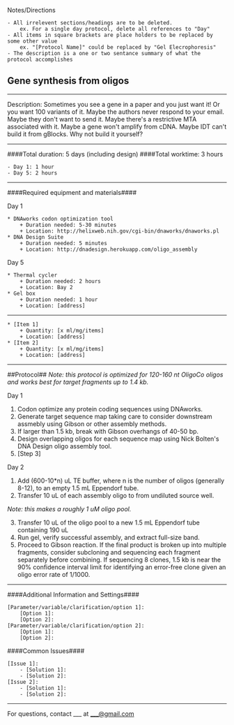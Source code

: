 Notes/Directions 

    - All irrelevent sections/headings are to be deleted. 
        ex. For a single day protocol, delete all references to "Day" 
    - All items in square brackets are place holders to be replaced by some other value
        ex. "[Protocol Name]" could be replaced by "Gel Elecrophoresis"
    - The description is a one or two sentance summary of what the protocol accomplishes



Gene synthesis from oligos
--------------
- - - - - - - - - - - - - - - - - - - - - - - - - - - - - - - - - - - - - - - - - - - -
Description: Sometimes you see a gene in a paper and you just want it! Or you want 100 variants of it. Maybe the authors never respond to your email. Maybe they don't want to send it. Maybe there's a restrictive MTA associated with it. Maybe a gene won't amplify from cDNA. Maybe IDT can't build it from gBlocks. Why not build it yourself?

- - - - - - - - - - - - - - - - - - - - - - - - - - - - - - - - - - - - - - - - - - - -
####Total duration: 5 days (including design)
####Total worktime: 3 hours

    - Day 1: 1 hour
    - Day 5: 2 hours
    
- - - - - - - - - - - - - - - - - - - - - - - - - - - - - - - - - - - - - - - - - - - -

####Required equipment and materials####

Day 1

    * DNAworks codon optimization tool
        + Duration needed: 5-30 minutes
        + Location: http://helixweb.nih.gov/cgi-bin/dnaworks/dnaworks.pl
    * DNA Design Suite
        + Duration needed: 5 minutes
        + Location: http://dnadesign.herokuapp.com/oligo_assembly
  
Day 5

    * Thermal cycler
        + Duration needed: 2 hours
        + Location: Bay 2
    * Gel box
        + Duration needed: 1 hour
        + Location: [address]
        
---------

        
    * [Item 1]
        + Quantity: [x ml/mg/items]
        + Location: [address]
    * [Item 2]
        + Quantity: [x ml/mg/items]
        + Location: [address]
- - - - - - - - - - - - - - - - - - - - - - - - - - - - - - - - - - - - - - - - - - - - 

##Protocol##
_Note: this protocol is optimized for 120-160 nt OligoCo oligos and works best for target fragments up to 1.4 kb._

Day 1

1. Codon optimize any protein coding sequences using DNAworks.
2. Generate target sequence map taking care to consider downstream assmebly using Gibson or other assembly methods.
3. If larger than 1.5 kb, break with Gibson overhangs of 40-50 bp.
4. Design overlapping oligos for each sequence map using Nick Bolten's DNA Design oligo assembly tool.
5. [Step 3]

Day 2

1. Add (600-10*n) uL TE buffer, where n is the number of oligos (generally 8-12), to an empty 1.5 mL Eppendorf tube.
2. Transfer 10 uL of each assembly oligo to from undiluted source well.

_Note: this makes a roughly 1 uM oligo pool._

3. Transfer 10 uL of the oligo pool to a new 1.5 mL Eppendorf tube containing 190 uL 
2. Run gel, verify successful assembly, and extract full-size band.
3. Proceed to Gibson reaction. If the final product is broken up into multiple fragments, consider subcloning and sequencing each fragment separately before combining. If sequencing 8 clones, 1.5 kb is near the 90% confidence interval limit for identifying an error-free clone given an oligo error rate of 1/1000.

- - - - - - - - - - - - - - - - - - - - - - - - - - - - - - - - - - - - - - - - - - - - 
    
    
####Additional Information and Settings####

    [Parameter/variable/clarification/option 1]:
        [Option 1]:
        [Option 2]:
    [Parameter/variable/clarification/option 2]:
        [Option 1]:
        [Option 2]:


####Common Issues####

    [Issue 1]:
        - [Solution 1]:
        - [Solution 2]:
    [Issue 2]:
        - [Solution 1]:
        - [Solution 2]:
- - - - - - - - - - - - - - - - - - - - - - - - - - - - - - - - - - - - - - - - - - - - 
       
For questions, contact ___ at ___@gmail.com    
